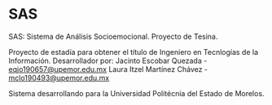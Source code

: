 # SAS
SAS: Sistema de Análisis Socioemocional. Proyecto de Tesina.

Proyecto de estadía para obtener el título de Ingeniero en Tecnlogías de la Información.
Desarrollador por:
  Jacinto Escobar Quezada     - eqjo190657@upemor.edu.mx
  Laura Itzel Martínez Chávez - mclo190493@upemor.edu.mx
  
Sistema desarrollando para la Universidad Politécnia del Estado de Morelos.
